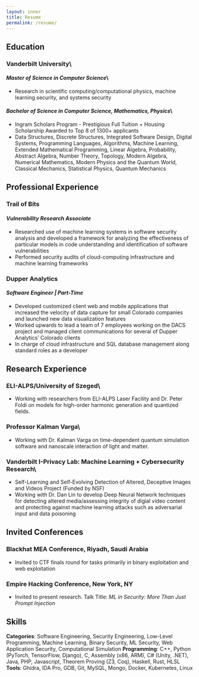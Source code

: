 ```yaml
---
layout: inner
title: Resume
permalink: /resume/
---
```

## Education

### **Vanderbilt University**\
#### *Master of Science in Computer Science*\
- Research in scientific computing/computational physics, machine learning security, and systems security

#### *Bachelor of Science in Computer Science, Mathematics, Physics*\
- Ingram Scholars Program - Prestigious Full Tuition + Housing Scholarship Awarded to Top 8 of 1300+ applicants
- Data Structures, Discrete Structures, Integrated Software Design, Digital Systems, Programming
Languages, Algorithms, Machine Learning, Extended Mathematical Programming, Linear Algebra, Probability, Abstract Algebra, 
Number Theory, Topology, Modern Algebra, Numerical Mathematics, Modern Physics and the Quantum World, Classical Mechanics, 
Statistical Physics, Quantum Mechanics

## Professional Experience
### **Trail of Bits**
#### *Vulnerability Research Associate*
- Researched use of machine learning systems in software security analysis and developed a framework for analyzing the
effectiveness of particular models in code understanding and identification of software vulnerabilities
- Performed security audits of cloud-computing infrastructure and machine learning frameworks

### **Dupper Analytics**
#### *Software Engineer | Part-Time*
- Developed customized client web and mobile applications that increased the velocity of data capture for small Colorado
companies and launched new data visualization features
- Worked upwards to lead a team of 7 employees working on the DACS project and managed client communications for
several of Dupper Analytics’ Colorado clients
- In charge of cloud infrastructure and SQL database management along standard roles as a developer

## Research Experience
### **ELI-ALPS/University of Szeged**\
- Working with researchers from ELI-ALPS Laser Facility and Dr. Peter Foldi on models for high-order harmonic generation and 
quantized fields.

### **Professor Kalman Varga**\
- Working with Dr. Kalman Varga on time-dependent quantum simulation software and nanoscale interaction of light and matter.

### **Vanderbilt I-Privacy Lab: Machine Learning + Cybersecurity Research**\
- Self-Learning and Self-Evolving Detection of Altered, Deceptive Images and Videos Project (Funded by NSF)
- Working with Dr. Dan Lin to develop Deep Neural Network techniques for detecting altered media/assessing integrity of
digial video content and protecting against machine learning attacks such as adversarial input and data poisoning

## Invited Conferences
### **Blackhat MEA Conference, Riyadh, Saudi Arabia**
- Invited to CTF finals round for tasks primarily in binary exploitation and web exploitation

### **Empire Hacking Conference, New York, NY**
- Invited to present research. Talk Title: *ML in Security: More Than Just Prompt Injection*

## Skills
**Categories**: Software Engineering, Security Engineering, Low-Level Programming, Machine Learning, Binary Security, ML Security, Web Application Security, Computational Simulation
**Programming**: C++, Python (PyTorch, TensorFlow, Django), C, Assembly (x86, ARM), C# (Unity, .NET), Java, PHP, Javascript, Theorem Proving (Z3, Coq), Haskell, Rust, HLSL\
**Tools**: Ghidra, IDA Pro, GDB, Git, MySQL, Mongo, Docker, Kubernetes, Linux
